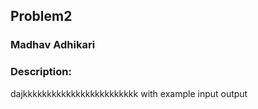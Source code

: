 
## Problem2
### Madhav Adhikari
### Description:
dajkkkkkkkkkkkkkkkkkkkkkkkk with example input output



